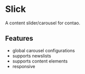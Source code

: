 # Slick

A content slider/carousel for contao.

## Features

- global carousel configurations
- supports newslists
- supports content elements
- responsive

